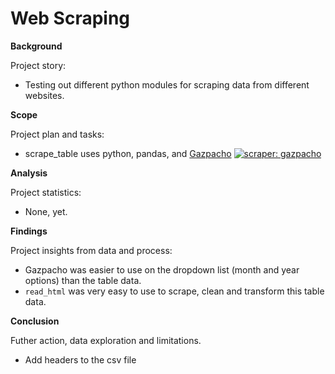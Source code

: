 # Web Scraping

**Background**

Project story:
- Testing out different python modules for scraping data from different websites.

**Scope**

Project plan and tasks:
- scrape_table uses python, pandas, and [Gazpacho](https://pypi.org/project/gazpacho/)
[![scraper: gazpacho](https://img.shields.io/badge/scraper-gazpacho-C6422C)](https://github.com/maxhumber/gazpacho) 
<!-- - Mission to Mars uses python, [Flask](https://flask.palletsprojects.com/en/2.0.x/), [PyMongo](https://pymongo.readthedocs.io/en/stable/index.html), and [MongoDB Atlas](https://pymongo.readthedocs.io/en/stable/atlas.html) (graded bootcamp assignment). -->

**Analysis**

Project statistics:
- None, yet.

<!-- |Table|Col1|Col2|
|----|----|----|
|1|2|3|4| -->

**Findings**

Project insights from data and process:
- Gazpacho was easier to use on the dropdown list (month and year options) than the table data.
- ```read_html``` was very easy to use to scrape, clean and transform this table data. 

**Conclusion**

Futher action, data exploration and limitations.
- Add headers to the csv file